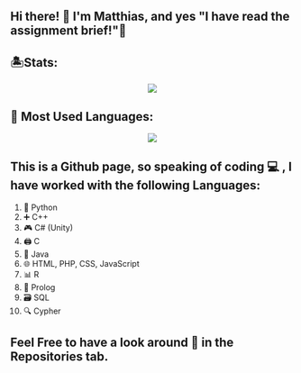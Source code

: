 ## Hi there! 👋 I'm Matthias, and yes "I have read the assignment brief!"🤔

## 🏝Stats:
<p align='center'>
<a href="https://github.com/mbar0075/">
  <img align="center" src="https://github-profile-summary-cards.vercel.app/api/cards/profile-details?username=mbar0075&theme=tokyonight"/>
</a>
</p>

## 👾 Most Used Languages:
<p align='center'>
<a href="https://github.com/mbar0075/">
  <img align="center" src="https://github-readme-stats.vercel.app/api/top-langs/?username=mbar0075&layout=pie&theme=tokyonight"/>
</a>
</p>

## This is a Github page, so speaking of coding 💻 , I have worked with the following Languages: 
1. 🐍 Python
2. ➕ C++
3. 🎮 C# (Unity)
4. 🖨 C
5. 🚀 Java
6. 🌐 HTML, PHP, CSS, JavaScript 
10. 📊 R
11. 🧠 Prolog 
12. 🗃️ SQL 
13. 🔍 Cypher

## Feel Free to have a look around 🧐 in the Repositories tab.

<!--
## 👍 ./Intro:
Hey there! I'm an enthusiastic Artificial Intelligence (AI) student currently pursuing my studies at the University of Malta. My fascination for AI blossomed when I discovered its remarkable extendability and wide range of applications. For me, learning coupled with self-improvement is an exhilarating lifelong adventure, and my journey through the realm of AI has been nothing short of a thrilling roller coaster ride!

In my repositories, you'll find an assortment of projects that I've built from scratch, allowing me to explore and gain knowledge about various programming languages, tools, and technologies. This ongoing exploration offers me boundless possibilities and opportunities to fuse my passion for AI with a sense of curiosity and excitement. 🚀💥

[![LinkedIn](https://img.shields.io/badge/LinkedIn-0077B5?style=for-the-badge&logo=linkedin&logoColor=white)](https://www.linkedin.com/in/matthias-bartolo-a2324a277/) 
[![Github](https://img.shields.io/badge/GitHub-100000?style=for-the-badge&logo=github&logoColor=white)](https://github.com/mbar0075?tab=repositories) 

## 🏝 ./Stats:
<p align='center'>
<a href="https://github.com/mbar0075/">
  <img align="center" src="https://github-profile-summary-cards.vercel.app/api/cards/profile-details?username=mbar0075&theme=tokyonight"/>
</a>
</p>

## 👾 ./Languages:
<p align='center'>
<a href="https://github.com/mbar0075/">
  <img align="center" src="https://github-readme-stats.vercel.app/api/top-langs/?username=mbar0075&layout=pie&theme=tokyonight"/>
</a>
</p>

## 🎮 ./Skills:
<p align='center'>
<a href="https://github.com/mbar0075/?tab=repositories">
  <img align="center" src="https://github.com/mbar0075/mbar0075/assets/103250564/f1e02dce-f4f4-46db-8477-f50a9bb0e044"/>
</a>
</p>
-->
